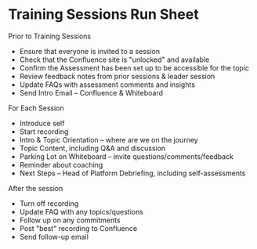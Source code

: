 # Training Sessions Run Sheet

Prior to Training Sessions

* Ensure that everyone is invited to a session
* Check that the Confluence site is "unlocked" and available
* Confirm the Assessment has been set up to be accessible for the topic
* Review feedback notes from prior sessions & leader session
* Update FAQs with assessment comments and insights
* Send Intro Email – Confluence & Whiteboard

For Each Session

* Introduce self
* Start recording
* Intro & Topic Orientation – where are we on the journey
* Topic Content, including Q\&A and discussion
* Parking Lot on Whiteboard – invite questions/comments/feedback
* Reminder about coaching
* Next Steps – Head of Platform Debriefing, including self-assessments

After the session

* Turn off recording
* Update FAQ with any topics/questions
* Follow up on any commitments
* Post "best" recording to Confluence
* Send follow-up email
